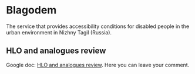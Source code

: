 # Blagodem

The service that provides accessibility conditions for disabled people in the urban environment in Nizhny Tagil (Russia).

## HLO and analogues review

Google doc: [HLO and analogues review](https://docs.google.com/document/d/1rJccrBTm85exA0-XVXAHy_sbqMwuygodrTMkFn79DFg/edit?usp=sharing). Here you can leave your comment.
